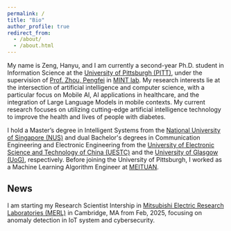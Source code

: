 ```yaml
---
permalink: /
title: "Bio"
author_profile: true
redirect_from: 
  - /about/
  - /about.html
---
```


My name is Zeng, Hanyu, and I am currently a second-year Ph.D. student in Information Science at the [University of Pittsburgh (PITT)](https://www.pitt.edu/), under the supervision of [Prof. Zhou, Pengfei](https://zhoupf.github.io/) in [MINT lab](https://mintpitt.github.io/). My research interests lie at the intersection of artificial intelligence and computer science, with a particular focus on Mobile AI, AI applications in healthcare, and the integration of Large Language Models in mobile contexts. My current research focuses on utilizing cutting-edge artificial intelligence technology to improve the health and lives of people with diabetes.

I hold a Master’s degree in Intelligent Systems from the [National University of Singapore (NUS)](https://nus.edu.sg/) and dual Bachelor's degrees in Communication Engineering and Electronic Engineering from the [University of Electronic Science and Technology of China (UESTC)](https://en.uestc.edu.cn/) and the [University of Glasgow (UoG)](https://www.gla.ac.uk/), respectively. Before joining the University of Pittsburgh, I worked as a Machine Learning Algorithm Engineer at [MEITUAN](https://www.meituan.com/).

## News



I am starting my Research Scientist Intership in [Mitsubishi Electric Research Laboratories (MERL)](https://www.merl.com/) in Cambridge, MA from Feb, 2025, focusing on anomaly detection in IoT system and cybersecurity.
